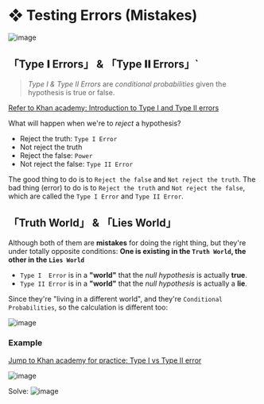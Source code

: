 #  ❖ Testing Errors (Mistakes)

![image](https://user-images.githubusercontent.com/14041622/45285645-42d58e80-b516-11e8-9bf5-0218a77cc1fd.png)

## 「Type 𝐈 Errors」 & 「Type 𝐈𝐈 Errors」`

> _Type I & Type II Errors_ are _conditional probabilities_ given the hypothesis is true or false.

[Refer to Khan academy: Introduction to Type I and Type II errors](https://www.khanacademy.org/math/statistics-probability/significance-tests-one-sample/modal/v/introduction-to-type-i-and-type-ii-errors)

What will happen when we're to _reject_ a hypothesis?
- Reject the truth: `Type I Error`
- Not reject the truth
- Reject the false: `Power`
- Not reject the false: `Type II Error`

The good thing to do is to `Reject the false` and `Not reject the truth`.
The bad thing (error) to do is to `Reject the truth` and `Not reject the false`, which are called the `Type I Error` and `Type II Error`.


## 「Truth World」 & 「Lies World」

Although both of them are **mistakes** for doing the right thing, but they're under totally opposite conditions:
**One is existing in the `Truth World`, the other in the `Lies World`**

- `Type I  Error` is in a **"world"** that the _null hypothesis_ is actually **true**.
- `Type II Error` is in a **"world"** that the _null hypothesis_ is actually a **lie**.

Since they're "living in a different world", and they're `Conditional Probabilities`, so the calculation is different too:

![image](https://user-images.githubusercontent.com/14041622/45341277-a4583480-b5cc-11e8-826d-1120c74ae9d8.png)



### Example

[Jump to Khan academy for practice: Type I vs Type II error](https://www.khanacademy.org/math/ap-statistics/tests-significance-ap/error-probabilities-power/e/type-i-error-type-ii-error-power)

![image](https://user-images.githubusercontent.com/14041622/72673202-06b72400-3aa2-11ea-8886-ec26f247067b.png)

Solve:
![image](https://user-images.githubusercontent.com/14041622/45290563-8504cd00-b522-11e8-8743-0741a14f5a40.png)




